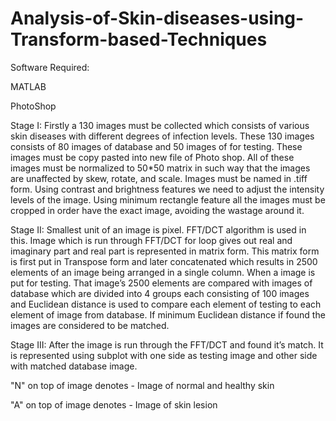 # Analysis-of-Skin-diseases-using-Transform-based-Techniques

Software Required: 

MATLAB

PhotoShop

Stage I:
Firstly a 130 images must be collected which consists of various skin diseases with different degrees of infection levels. These 130 images consists of 80 images of database and 50 images of for testing. These images must be copy pasted into new file of Photo shop. All of these images must be normalized to 50*50 matrix in such way that the images are unaffected by skew, rotate, and scale. Images must be named in .tiff form. Using contrast and brightness features we need to adjust the intensity levels of the image. Using minimum rectangle feature all the images must be cropped in order have the exact image, avoiding the wastage around it.

Stage II:
Smallest unit of an image is pixel. FFT/DCT algorithm is used in this. Image which is run through FFT/DCT for loop gives out real and imaginary part and real part is represented in matrix form. This matrix form is first put in Transpose form and later concatenated which results in 2500 elements of an image being arranged in a single column. When a image is put for testing. That image’s 2500 elements are compared with images of database which are divided into 4 groups each consisting of 100 images and Euclidean distance is used to compare each element of testing to each element of image from database. If minimum Euclidean distance if found the images are considered to be matched. 

Stage III:
After the image is run through the FFT/DCT and found it’s match. It is represented using subplot with one side as testing image and other side with matched database image. 

"N" on top of image denotes - Image of normal and healthy skin

"A" on top of image denotes - Image of skin lesion 
